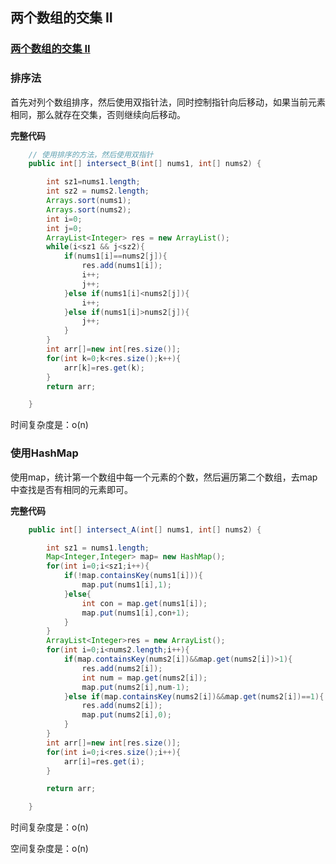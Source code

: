 ## 两个数组的交集 II

### [两个数组的交集 II](https://leetcode-cn.com/leetbook/read/top-interview-questions/xmcbym/)

### 排序法

首先对列个数组排序，然后使用双指针法，同时控制指针向后移动，如果当前元素相同，那么就存在交集，否则继续向后移动。

**完整代码**

~~~java
    // 使用排序的方法，然后使用双指针
    public int[] intersect_B(int[] nums1, int[] nums2) {

        int sz1=nums1.length;
        int sz2 = nums2.length;
        Arrays.sort(nums1);
        Arrays.sort(nums2);
        int i=0;
        int j=0;
        ArrayList<Integer> res = new ArrayList();
        while(i<sz1 && j<sz2){
            if(nums1[i]==nums2[j]){
                res.add(nums1[i]);
                i++;
                j++;
            }else if(nums1[i]<nums2[j]){
                i++;
            }else if(nums1[i]>nums2[j]){
                j++;
            }
        }
        int arr[]=new int[res.size()];
        for(int k=0;k<res.size();k++){
            arr[k]=res.get(k);
        }
        return arr;

    }
~~~

时间复杂度是：o(n)

### 使用HashMap

使用map，统计第一个数组中每一个元素的个数，然后遍历第二个数组，去map中查找是否有相同的元素即可。

**完整代码**

~~~java
    public int[] intersect_A(int[] nums1, int[] nums2) {

        int sz1 = nums1.length;
        Map<Integer,Integer> map= new HashMap();
        for(int i=0;i<sz1;i++){
            if(!map.containsKey(nums1[i])){
                map.put(nums1[i],1);
            }else{
                int con = map.get(nums1[i]);
                map.put(nums1[i],con+1);
            }
        }
        ArrayList<Integer>res = new ArrayList();
        for(int i=0;i<nums2.length;i++){
            if(map.containsKey(nums2[i])&&map.get(nums2[i])>1){
                res.add(nums2[i]);
                int num = map.get(nums2[i]);
                map.put(nums2[i],num-1);
            }else if(map.containsKey(nums2[i])&&map.get(nums2[i])==1){
                res.add(nums2[i]);
                map.put(nums2[i],0);
            }
        }
        int arr[]=new int[res.size()];
        for(int i=0;i<res.size();i++){
            arr[i]=res.get(i);
        }

        return arr;

    }
~~~

时间复杂度是：o(n)

空间复杂度是：o(n)